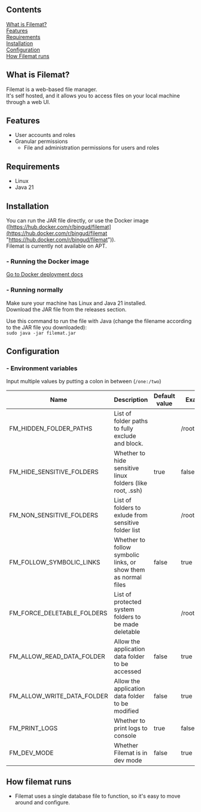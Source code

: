 ## Contents

[What is Filemat?](<#what-is-filemat> "What is Filemat?")  
[Features](<#features> "Features")  
[Requirements](<#requirements> "Requirements")  
[Installation](<#installation> "Installation")  
[Configuration](<#configuration> "Configuration")  
[How Filemat runs](<#how-filemat-runs> "How Filemat runs")  


## What is Filemat?

Filemat is a web-based file manager.  
It's self hosted, and it allows you to access files on your local machine through a web UI.  


## Features

- User accounts and roles
- Granular permissions
    - File and administration permissions for users and roles


## Requirements

- Linux
- Java 21


## Installation

You can run the JAR file directly, or use the Docker image ([https://hub.docker.com/r/bingud/filemat](<https://hub.docker.com/r/bingud/filemat> "https://hub.docker.com/r/bingud/filemat")).  
Filemat is currently not available on APT.  


### \- Running the Docker image
[Go to Docker deployment docs](</docs/docker-deployment.md>)


### \- Running normally

Make sure your machine has Linux and Java 21 installed.  
Download the JAR file from the releases section.  
  
Use this command to run the file with Java (change the filename according to the JAR file you downloaded):  
`sudo java -jar filemat.jar`  


## Configuration

### \- Environment variables

Input multiple values by putting a colon in between (`/one:/two`)

| Name                                                                 | Description                                                          | Default value                                                        | Example value                                                        |
| -------------------------------------------------------------------- | -------------------------------------------------------------------- | -------------------------------------------------------------------- | -------------------------------------------------------------------- |
| FM\_HIDDEN\_FOLDER\_PATHS                                            | List of folder paths to fully exclude and block.                     |                                                                      | /root:/home/folder                                                   |
| FM\_HIDE\_SENSITIVE\_FOLDERS                                         | Whether to hide sensitive linux folders (like root, .ssh)            | true                                                                 | false                                                                |
| FM\_NON\_SENSITIVE\_FOLDERS                                          | List of folders to exlude from sensitive folder list                 |                                                                      | /root:/etc/ssh                                                       |
| FM\_FOLLOW\_SYMBOLIC\_LINKS                                          | Whether to follow symbolic links, or show them as normal files       | false                                                                | true                                                                 |
| FM\_FORCE\_DELETABLE\_FOLDERS                                        | List of protected system folders to be made deletable                |                                                                      | /root:/etc                                                           |
| FM\_ALLOW\_READ\_DATA\_FOLDER                                        | Allow the application data folder to be accessed                     | false                                                                | true                                                                 |
| FM\_ALLOW\_WRITE\_DATA\_FOLDER                                       | Allow the application data folder to be modified                     | false                                                                | true                                                                 |
| FM\_PRINT\_LOGS                                                      | Whether to print logs to console                                     | true                                                                 | false                                                                |
| FM\_DEV\_MODE                                                        | Whether Filemat is in dev mode                                       | false                                                                | true                                                                 |



## How filemat runs

- Filemat uses a single database file to function, so it's easy to move around and configure.
